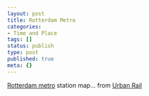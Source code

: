 ```yaml
---
layout: post
title: Rotterdam Metro
categories:
- Time and Place
tags: []
status: publish
type: post
published: true
meta: {}
---
```

<a href="http://en.wikipedia.org/wiki/List_of_Rotterdam_metro_stations">Rotterdam metro</a> station map... from <a href="http://www.urbanrail.net/eu/rot/rotterdam.htm">Urban Rail</a>
